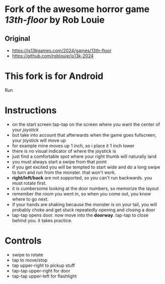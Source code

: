 # Fork of the awesome horror game *13th-floor* by Rob Louie
## Original
- https://js13kgames.com/2024/games/13th-floor
- https://github.com/roblouie/js13k-2024


# This fork is for Android

Run

# Instructions
- on the start screen tap-tap on the screen where you want the center of your *joystick*
- but take into account that afterwards when the game goes fullscreen, your joystick will move up
- for example mine moves up 1 inch, so i place it 1 inch lower
- there is no visual indicator of where the joystick is
- just find a comfortable spot where your right thumb will naturally land
- you must always start a swipe from that point
- if you get excited you will be tempted to start wide and do a long swipe to turn and run from the monster. that won't work.
- **right/left/back** are not supported, so you can't run backwards. you must rotate first.
- it is cumbersome looking at the door numbers, so memorize the layout
- remember the room you went in, so when you come out, you know where to go next.
- if your hands are shaking because the monster is on your tail, you will probably choke and get stuck repeatedly opening and closing a door
- tap-tap opens door. now move into the **doorway**. tap-tap to close behind you. it takes practice.

# Controls
- swipe to rotate
- tap to move/stop
- tap     upper-right to pickup stuff
- tap-tap upper-right for door
- tap-tap upper-left for flashlight 
